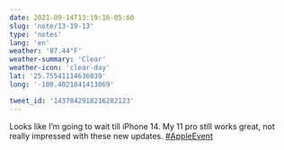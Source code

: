 ```yaml
---
date: 2021-09-14T13:19:16-05:00
slug: 'note/13-19-13'
type: 'notes'
lang: 'en'
weather: '87.44°F'
weather-summary: 'Clear'
weather-icon: 'clear-day'
lat: '25.75541114636039'
long: '-100.4021841413069'

tweet_id: '1437842918216282123'
---
```

Looks like I’m going to wait till iPhone 14. My 11 pro still works great, not really impressed with these new updates. [#AppleEvent](https://twitter.com/hashtag/AppleEvent)